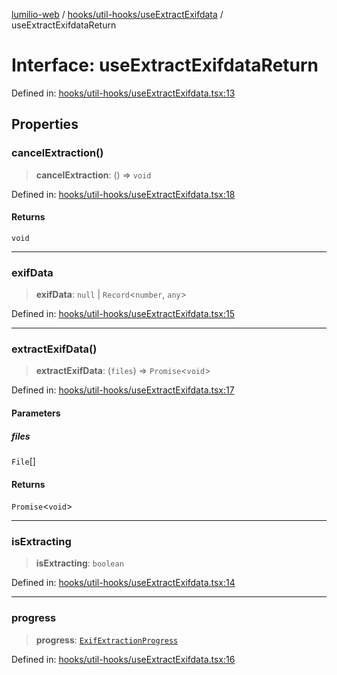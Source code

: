 [lumilio-web](../../../../modules.md) / [hooks/util-hooks/useExtractExifdata](../index.md) / useExtractExifdataReturn

# Interface: useExtractExifdataReturn

Defined in: [hooks/util-hooks/useExtractExifdata.tsx:13](https://github.com/EdwinZhanCN/Lumilio-Photos/blob/729730fd5cb8fff79935f1e81b8a78010586bf64/web/src/hooks/util-hooks/useExtractExifdata.tsx#L13)

## Properties

### cancelExtraction()

> **cancelExtraction**: () => `void`

Defined in: [hooks/util-hooks/useExtractExifdata.tsx:18](https://github.com/EdwinZhanCN/Lumilio-Photos/blob/729730fd5cb8fff79935f1e81b8a78010586bf64/web/src/hooks/util-hooks/useExtractExifdata.tsx#L18)

#### Returns

`void`

***

### exifData

> **exifData**: `null` \| `Record`\<`number`, `any`\>

Defined in: [hooks/util-hooks/useExtractExifdata.tsx:15](https://github.com/EdwinZhanCN/Lumilio-Photos/blob/729730fd5cb8fff79935f1e81b8a78010586bf64/web/src/hooks/util-hooks/useExtractExifdata.tsx#L15)

***

### extractExifData()

> **extractExifData**: (`files`) => `Promise`\<`void`\>

Defined in: [hooks/util-hooks/useExtractExifdata.tsx:17](https://github.com/EdwinZhanCN/Lumilio-Photos/blob/729730fd5cb8fff79935f1e81b8a78010586bf64/web/src/hooks/util-hooks/useExtractExifdata.tsx#L17)

#### Parameters

##### files

`File`[]

#### Returns

`Promise`\<`void`\>

***

### isExtracting

> **isExtracting**: `boolean`

Defined in: [hooks/util-hooks/useExtractExifdata.tsx:14](https://github.com/EdwinZhanCN/Lumilio-Photos/blob/729730fd5cb8fff79935f1e81b8a78010586bf64/web/src/hooks/util-hooks/useExtractExifdata.tsx#L14)

***

### progress

> **progress**: [`ExifExtractionProgress`](../type-aliases/ExifExtractionProgress.md)

Defined in: [hooks/util-hooks/useExtractExifdata.tsx:16](https://github.com/EdwinZhanCN/Lumilio-Photos/blob/729730fd5cb8fff79935f1e81b8a78010586bf64/web/src/hooks/util-hooks/useExtractExifdata.tsx#L16)

